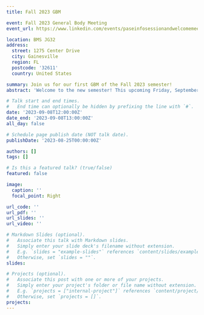 ```yaml
---
title: Fall 2023 GBM

event: Fall 2023 General Body Meeting
event_url: https://www.linkedin.com/events/paseinfosessionandwelcomemeetin7103042700131651584/

location: BMS JG32
address:
  street: 1275 Center Drive
  city: Gainesville
  region: FL
  postcode: '32611'
  country: United States

summary: Join us for our first GBM of the Fall 2023 semester!
abstract: 'Welcome to the new semester! This upcoming Friday, September 8th, we will have our first general body meeting (GBM) in JG32 at the Biomedical Sciences Building. At this meeting, we will present our plans for the semesters, have a discussion about the topics in our recent newsletter, and hear your ideas for other initiatives!'

# Talk start and end times.
#   End time can optionally be hidden by prefixing the line with `#`.
date: '2023-09-08T12:00:00Z'
date_end: '2023-09-08T13:00:00Z'
all_day: false

# Schedule page publish date (NOT talk date).
publishDate: '2023-08-25T00:00:00Z'

authors: []
tags: []

# Is this a featured talk? (true/false)
featured: false

image:
  caption: ''
  focal_point: Right

url_code: ''
url_pdf: ''
url_slides: ''
url_video: ''

# Markdown Slides (optional).
#   Associate this talk with Markdown slides.
#   Simply enter your slide deck's filename without extension.
#   E.g. `slides = "example-slides"` references `content/slides/example-slides.md`.
#   Otherwise, set `slides = ""`.
slides:

# Projects (optional).
#   Associate this post with one or more of your projects.
#   Simply enter your project's folder or file name without extension.
#   E.g. `projects = ["internal-project"]` references `content/project/deep-learning/index.md`.
#   Otherwise, set `projects = []`.
projects:
---
```

